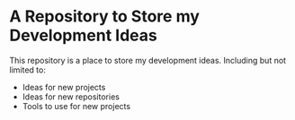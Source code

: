 # A Repository to Store my Development Ideas

This repository is a place to store my development ideas. Including but not limited to:

- Ideas for new projects
- Ideas for new repositories
- Tools to use for new projects
